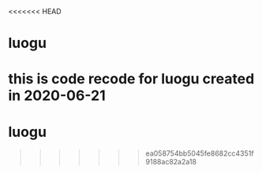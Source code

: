 <<<<<<< HEAD
# luogu
this is code recode for luogu 
created in 2020-06-21
=======
# luogu
>>>>>>> ea058754bb5045fe8682cc4351f9188ac82a2a18
